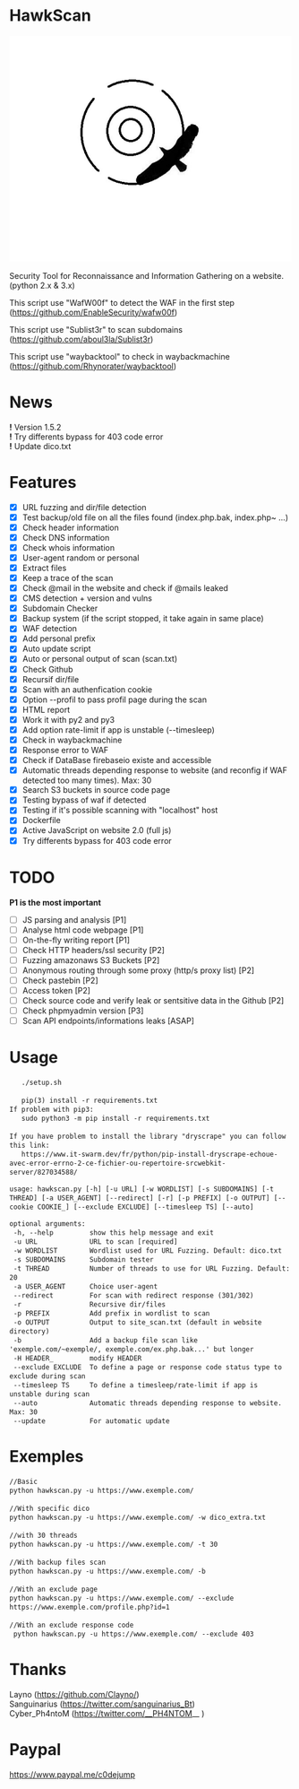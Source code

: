 # HawkScan

![alt tag](https://github.com/c0dejump/HawkScan/blob/master/static/logo.jpg)

Security Tool for Reconnaissance and Information Gathering on a website. (python 2.x & 3.x)

This script use "WafW00f" to detect the WAF in the first step (https://github.com/EnableSecurity/wafw00f)

This script use "Sublist3r" to scan subdomains (https://github.com/aboul3la/Sublist3r)

This script use "waybacktool" to check in waybackmachine (https://github.com/Rhynorater/waybacktool)

# News
**!** Version 1.5.2      
**!** Try differents bypass for 403 code error      
**!** Update dico.txt         

# Features
 - [x] URL fuzzing and dir/file detection
 - [x] Test backup/old file on all the files found (index.php.bak, index.php~ ...)
 - [x] Check header information
 - [x] Check DNS information
 - [x] Check whois information
 - [x] User-agent random or personal
 - [x] Extract files
 - [x] Keep a trace of the scan
 - [x] Check @mail in the website and check if @mails leaked
 - [x] CMS detection + version and vulns
 - [x] Subdomain Checker
 - [x] Backup system (if the script stopped, it take again in same place)
 - [x] WAF detection
 - [x] Add personal prefix
 - [x] Auto update script
 - [x] Auto or personal output of scan (scan.txt)
 - [x] Check Github
 - [x] Recursif dir/file
 - [x] Scan with an authenfication cookie
 - [x] Option --profil to pass profil page during the scan
 - [x] HTML report
 - [x] Work it with py2 and py3
 - [x] Add option rate-limit if app is unstable (--timesleep)
 - [x] Check in waybackmachine
 - [x] Response error to WAF
 - [x] Check if DataBase firebaseio existe and accessible
 - [x] Automatic threads depending response to website (and reconfig if WAF detected too many times). Max: 30
 - [x] Search S3 buckets in source code page
 - [x] Testing bypass of waf if detected
 - [x] Testing if it's possible scanning with "localhost" host
 - [x] Dockerfile
 - [x] Active JavaScript on website 2.0 (full js)
 - [x] Try differents bypass for 403 code error
 
# TODO 
**P1 is the most important**

 - [ ] JS parsing and analysis [P1]
 - [ ] Analyse html code webpage [P1]
 - [ ] On-the-fly writing report [P1]
 - [ ] Check HTTP headers/ssl security [P2]
 - [ ] Fuzzing amazonaws S3 Buckets [P2]
 - [ ] Anonymous routing through some proxy (http/s proxy list) [P2]
 - [ ] Check pastebin [P2]
 - [ ] Access token [P2]
 - [ ] Check source code and verify leak or sentsitive data in the Github [P2]
 - [ ] Check phpmyadmin version [P3]
 - [ ] Scan API endpoints/informations leaks [ASAP]
 
 # Usage
 > 
       ./setup.sh

       pip(3) install -r requirements.txt 
    If problem with pip3:    
       sudo python3 -m pip install -r requirements.txt

    If you have problem to install the library "dryscrape" you can follow this link:
       https://www.it-swarm.dev/fr/python/pip-install-dryscrape-echoue-avec-error-errno-2-ce-fichier-ou-repertoire-srcwebkit-server/827034588/
 > 
  
 >
     
    usage: hawkscan.py [-h] [-u URL] [-w WORDLIST] [-s SUBDOMAINS] [-t THREAD] [-a USER_AGENT] [--redirect] [-r] [-p PREFIX] [-o OUTPUT] [--cookie COOKIE_] [--exclude EXCLUDE] [--timesleep TS] [--auto]
 
 > 
 
    optional arguments: 
     -h, --help         show this help message and exit
     -u URL             URL to scan [required]
     -w WORDLIST        Wordlist used for URL Fuzzing. Default: dico.txt
     -s SUBDOMAINS      Subdomain tester
     -t THREAD          Number of threads to use for URL Fuzzing. Default: 20
     -a USER_AGENT      Choice user-agent 
     --redirect         For scan with redirect response (301/302) 
     -r                 Recursive dir/files      
     -p PREFIX          Add prefix in wordlist to scan      
     -o OUTPUT          Output to site_scan.txt (default in website directory)       
     -b                 Add a backup file scan like 'exemple.com/~exemple/, exemple.com/ex.php.bak...' but longer             
     -H HEADER_         modify HEADER              
     --exclude EXCLUDE  To define a page or response code status type to exclude during scan                                            
     --timesleep TS     To define a timesleep/rate-limit if app is unstable during scan                                 
     --auto             Automatic threads depending response to website. Max: 30      
     --update           For automatic update

 >

# Exemples

 >
    //Basic
    python hawkscan.py -u https://www.exemple.com/

    //With specific dico
    python hawkscan.py -u https://www.exemple.com/ -w dico_extra.txt

    //with 30 threads
    python hawkscan.py -u https://www.exemple.com/ -t 30

    //With backup files scan
    python hawkscan.py -u https://www.exemple.com/ -b

    //With an exclude page
    python hawkscan.py -u https://www.exemple.com/ --exclude https://www.exemple.com/profile.php?id=1

    //With an exclude response code
     python hawkscan.py -u https://www.exemple.com/ --exclude 403

 >

# Thanks
Layno (https://github.com/Clayno/)      
Sanguinarius (https://twitter.com/sanguinarius_Bt)        
Cyber_Ph4ntoM (https://twitter.com/__PH4NTOM__ )  

# Paypal

https://www.paypal.me/c0dejump

